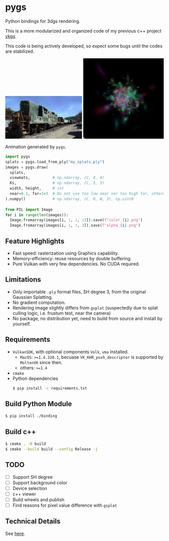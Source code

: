 # pygs
Python bindings for 3dgs rendering.

This is a more modularized and organized code of my previous c++ project [vkgs](https://github.com/jaesung-cs/vkgs).

This code is being actively developed, so expect some bugs until the codes are stabilized.

![train](/media/train.gif) ![random](/media/random.gif)

Animation generated by `pygs`.
```python
import pygs
splats = pygs.load_from_ply("my_splats.ply")
images = pygs.draw(
  splats,
  viewmats,          # np.ndarray, (C, 4, 4)
  Ks,                # np.ndarray, (C, 3, 3)
  width, height,     # int
  near=0.1, far=1e3  # Do not use too low near nor too high far, otherwise z-fighting
).numpy()            # np.ndarray, (C, H, W, 3), np.uint8

from PIL import Image
for i in range(len(images)):
  Image.fromarray(images[i, :, :, :3]).save(f"color_{i}.png")
  Image.fromarray(images[i, :, :, 3]).save(f"alpha_{i}.png")
```

## Feature Highlights
- Fast speed: rasterization using Graphics capability.
- Memory-efficiency: reuse resources by double buffering.
- Pure Vulkan with very few dependencies. No CUDA required.

## Limitations
- Only importable `.ply` format files, SH degree 3, from the original Gaussian Splatting.
- No gradient computation.
- Rendering image slightly differs from `gsplat` (suspectedly due to splat culling logic, i.e. frustum test, near the camera)
- No package, no distribution yet, need to build from source and install by yourself.

## Requirements
- `VulkanSDK`, with optional components `Volk`, `vma` installed.
  - `MacOS`: `>=1.4.328.1`, becuase `VK_KHR_push_descriptor` is supported by `MoltenVK` since then.
  - others: `>=1.4`
- `cmake`
- Python dependencies
  ```bash
  $ pip install -r requirements.txt
  ```

## Build Python Module
```bash
$ pip install ./binding
```

## Build c++
```bash
$ cmake . -B build
$ cmake --build build --config Release -j
```

## TODO
- [ ] Support SH degree
- [ ] Support background color
- [ ] Device selection
- [ ] c++ viewer
- [ ] Build wheels and publish
- [ ] Find reasons for pixel value difference with `gsplat`

## Technical Details

See [here](/DETAILS.md).
